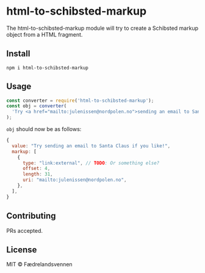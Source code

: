 # html-to-schibsted-markup

The html-to-schibsted-markup module will try to create a Schibsted markup object from a HTML fragment.

## Install

```
npm i html-to-schibsted-markup
```

## Usage

```javascript
const converter = require('html-to-schibsted-markup');
const obj = converter(
  'Try <a href="mailto:julenissen@nordpolen.no">sending an email to Santa Claus</a> if you like!';
);
```

`obj` should now be as follows:

```javascript
{
  value: "Try sending an email to Santa Claus if you like!",
  markup: [
    {
      type: "link:external", // TODO: Or something else?
      offset: 4,
      length: 31,
      uri: "mailto:julenissen@nordpolen.no",
    },
  ],
}
```

## Contributing

PRs accepted.

## License

MIT © Fædrelandsvennen
